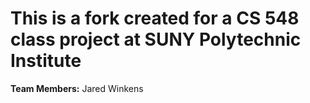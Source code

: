 # This is a fork created for a CS 548 class project at SUNY Polytechnic Institute

**Team Members:** Jared Winkens